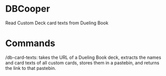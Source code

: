# DBCooper
Read Custom Deck card texts from Dueling Book

# Commands
/db-card-texts: takes the URL of a Dueling Book deck, extracts the names and card texts of all custom cards, stores them in a pastebin, and returns the link to that pastebin. 
